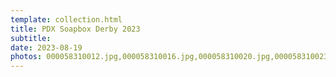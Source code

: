 ```yaml
---
template: collection.html
title: PDX Soapbox Derby 2023
subtitle: 
date: 2023-08-19
photos: 000058310012.jpg,000058310016.jpg,000058310020.jpg,000058310023.jpg,000058310026.jpg,000058310033.jpg,000058310015.jpg,000058310017.jpg,000058310021.jpg,000058310024.jpg,000058310029.jpg,000058310035.jpg
---
```


